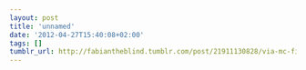 ```yaml
---
layout: post
title: 'unnamed'
date: '2012-04-27T15:40:08+02:00'
tags: []
tumblr_url: http://fabiantheblind.tumblr.com/post/21911130828/via-mc-fitti-30-grad-musik-video-myvideo
---
```

